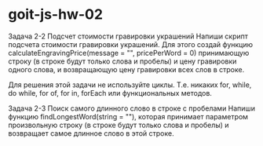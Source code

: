 # goit-js-hw-02
 Задача 2-2
Подсчет стоимости гравировки украшений
Напиши скрипт подсчета стоимости гравировки украшений. Для этого создай функцию calculateEngravingPrice(message = "", pricePerWord = 0) принимающую строку (в строке будут только слова и пробелы) и цену гравировки одного слова, и возвращающую цену гравировки всех слов в строке.

Для решения этой задачи не используйте циклы. Т.е. никаких for, while, do while, for of, for in, forEach или функциональных методов.

Задача 2-3
Поиск самого длинного слово в строке с пробелами
Напиши функцию findLongestWord(string = ""), которая принимает параметром произвольную строку (в строке будут только слова и пробелы) и возвращает самое длинное слово в этой строке.
